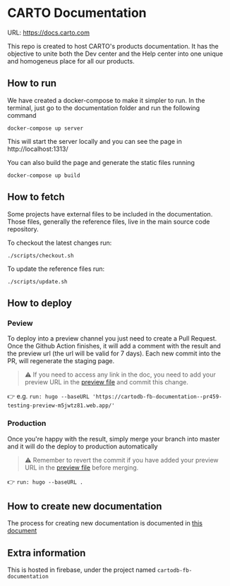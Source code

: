 # CARTO Documentation

URL: https://docs.carto.com

This repo is created to host CARTO's products documentation. It has the objective to unite both the Dev center and the Help center into one unique and homogeneus place for all our products.

## How to run

We have created a docker-compose to make it simpler to run. In the terminal, just go to the documentation folder and run the following command

```
docker-compose up server
```

This will start the server locally and you can see the page in http://localhost:1313/

You can also build the page and generate the static files running

```
docker-compose up build
```

## How to fetch

Some projects have external files to be included in the documentation. Those files, generally the reference files, live in the main source code repository.

To checkout the latest changes run:

```
./scripts/checkout.sh
```

To update the reference files run:

```
./scripts/update.sh
```

## How to deploy

### Peview

To deploy into a preview channel you just need to create a Pull Request. Once the Github Action finishes, it will add a comment with the result and the preview url (the url will be valid for 7 days). Each new commit into the PR, will regenerate the staging page.

> :warning: If you need to access any link in the doc, you need to add your preview URL in the [preview file](.github/workflows/preview.yml#L23) and commit this change.

:point_right: e.g. `run: hugo --baseURL 'https://cartodb-fb-documentation--pr459-testing-preview-m5jwtz81.web.app/'`

### Production

Once you're happy with the result, simply merge your branch into master and it will do the deploy to production automatically

> :warning: Remember to revert the commit if you have added your preview URL in the [preview file](.github/workflows/preview.yml#L23) before merging.

:point_right: `run: hugo --baseURL .`


## How to create new documentation

The process for creating new documentation is documented in [this document](ADDING-DOCUMENTATION.md)

## Extra information

This is hosted in firebase, under the project named `cartodb-fb-documentation`
